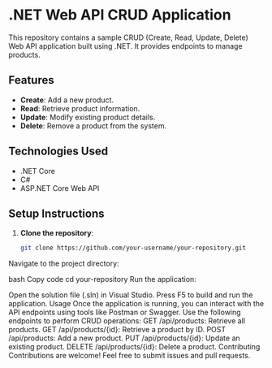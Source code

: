 # .NET Web API CRUD Application

This repository contains a sample CRUD (Create, Read, Update, Delete) Web API application built using .NET. It provides endpoints to manage products.

## Features

- **Create**: Add a new product.
- **Read**: Retrieve product information.
- **Update**: Modify existing product details.
- **Delete**: Remove a product from the system.

## Technologies Used

- .NET Core
- C#
- ASP.NET Core Web API

## Setup Instructions

1. **Clone the repository**:
   ```bash
   git clone https://github.com/your-username/your-repository.git
Navigate to the project directory:

bash
Copy code
cd your-repository
Run the application:

Open the solution file (.sln) in Visual Studio.
Press F5 to build and run the application.
Usage
Once the application is running, you can interact with the API endpoints using tools like Postman or Swagger.
Use the following endpoints to perform CRUD operations:
GET /api/products: Retrieve all products.
GET /api/products/{id}: Retrieve a product by ID.
POST /api/products: Add a new product.
PUT /api/products/{id}: Update an existing product.
DELETE /api/products/{id}: Delete a product.
Contributing
Contributions are welcome! Feel free to submit issues and pull requests.
